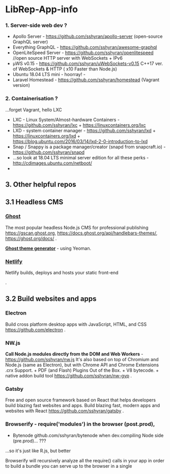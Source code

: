 # LibRep-App-info

### 1. Server-side web dev ? 

* Apollo Server - https://github.com/sshyran/apollo-server (open-source GraphQL server) 
* Everything GraphQL -  https://github.com/sshyran/awesome-graphql
* OpenLiteSpeed Server - https://github.com/sshyran/openlitespeed   //open source HTTP server with WebSockets + IPv6
* µWS v0.15 - https://github.com/sshyran/uWebSockets-v0.15  C++17 ver. of WebSockets & HTTP ( x10 Faster than Node.js)
* Ubuntu 18.04 LTS mini - hoorray! - 
* Laravel Homestead - https://github.com/sshyran/homestead (Vagrant version) 


### 2. Containerisation ?  
...forget Vagrant, hello LXC

* LXC - Linux System/Almost-hardware Containers - https://github.com/sshyran/lxc + https://linuxcontainers.org/lxc
* LXD - system container manager - https://github.com/sshyran/lxd + https://linuxcontainers.org/lxd + https://blog.ubuntu.com/2016/03/14/lxd-2-0-introduction-to-lxd
* Snap / Snappy is a package manager/creator (snapd from snapcraft.io) - https://github.com/sshyran/snapd
* ...so look at 18.04 LTS minimal server edition for all these perks - http://cdimages.ubuntu.com/netboot/
*



## 3. Other helpful repos  

## 3.1 Headless CMS

### [Ghost](https://github.com/sshyran/Ghost)
The most popular headless Node.js CMS for professional publishing https://gscan.ghost.org, https://docs.ghost.org/api/handlebars-themes/, https://ghost.org/docs/ .

**[Ghost theme generator](https://github.com/sshyran/generator-ghost)** - using Yeoman.

### [Netlify](https://github.com/netlify)
Netlify builds, deploys and hosts your static front-end

.

## 3.2 Build websites and apps

### Electron 
Build cross platform desktop apps with JavaScript, HTML, and CSS https://github.com/electron .

### NW.js
**Call Node.js modules directly from the DOM and Web Workers** - https://github.com/sshyran/nw.js
It's also based on top of Chromium and Node.js (same as Electron), but with Chrome API and Chrome Extensions .crx Support. + PDF (and Flash) Plugins Out of the Box. + V8 bytecode. + native addon build tool https://github.com/sshyran/nw-gyp .

### Gatsby 
Free and open source framework based on React that helps developers build blazing fast websites and apps. Build blazing fast, modern apps and websites with React https://github.com/sshyran/gatsby .

### Browserify - require('modules') in the browser (post.prod), 
+ Bytenode github.com/sshyran/bytenode when dev.compiling Node side (pre.prod)... ???

...so it's just like R.js, but better

Browserify will recursively analyze all the require() calls in your app in order to build a bundle you can serve up to the browser in a single <script> tag. So you can use a node-style require() to organize/shrinkwrap your browser code, and even load modules installed by 'npm install' https://github.com/sshyran/browserify .


### Lerna - Managing JavaScript projects with multiple packages. 
Lerna is a tool that optimizes the workflow around managing multi-package repositories with git and npm.

Splitting up large codebases into separate independently versioned packages is extremely useful for code sharing. However, making changes across many repositories is messy and difficult to track, and testing across repositories gets complicated really fast https://github.com/sshyran/lerna .


## IDE
]()
### [CodeSandbox](https://github.com/sshyran/codesandbox-client)
Online IDE, Application & code editor, tailored for web application development.

### [StackBlitz](https://github.com/sshyran/stackblitz-core) - Online IDE
Your local env, now in the browser.









=============================================================================

]()

Emm ...uh, Accounting under Linux ? Are you sure ?!...


Openbravo... vs redmine

Fork of OpenBravo POS v2.30.2 - https://github.com/sshyran/OpenBravoPOS_2.30.2

1Cv77 on win + local net multilogin via...


p.s. - look here, this man rocks https://github.com/chentsulin



https://github.com/sshyran/storybook

https://github.com/sshyran/parsedown-party

https://wordpress.org/plugins/better-search-replace/

https://wordpress.org/plugins/wp-migrate-db/

https://wppusher.com/features



